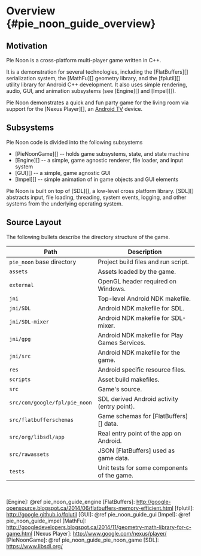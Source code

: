 Overview    {#pie_noon_guide_overview}
========

## Motivation

Pie Noon is a cross-platform multi-player game written in C++.

It is a demonstration for several technologies, including the [FlatBuffers][]
serialization system, the [MathFu][] geometry library, and the [fplutil][]
utility library for Android C++ development. It also uses simple rendering,
audio, GUI, and animation subsystems (see [Engine][] and [Impel][]).

Pie Noon demonstrates a quick and fun party game for the living room via support
for the [Nexus Player][], an [Android TV][] device.

## Subsystems

Pie Noon code is divided into the following subsystems
- [PieNoonGame][] -- holds game subsystems, state, and state machine
- [Engine][] -- a simple, game agnostic renderer, file loader, and input system
- [GUI][] -- a simple, game agnostic GUI
- [Impel][] -- simple animation of in game objects and GUI elements

Pie Noon is built on top of [SDL][], a low-level cross platform library.
[SDL][] abstracts input, file loading, threading, system events, logging, and
other systems from the underlying operating system.

## Source Layout

The following bullets describe the directory structure of the game.


| Path                          | Description                                  |
|-------------------------------|----------------------------------------------|
| `pie_noon` base directory     | Project build files and run script.          |
| `assets`                      | Assets loaded by the game.                   |
| `external`                    | OpenGL header required on Windows.           |
| `jni`                         | Top-level Android NDK makefile.              |
| `jni/SDL`                     | Android NDK makefile for SDL.                |
| `jni/SDL-mixer`               | Android NDK makefile for SDL-mixer.          |
| `jni/gpg`                     | Android NDK makefile for Play Games Services.|
| `jni/src`                     | Android NDK makefile for the game.           |
| `res`                         | Android specific resource files.             |
| `scripts`                     | Asset build makefiles.                       |
| `src`                         | Game's source.                               |
| `src/com/google/fpl/pie_noon` | SDL derived Android activity (entry point).  |
| `src/flatbufferschemas`       | Game schemas for [FlatBuffers][] data.       |
| `src/org/libsdl/app`          | Real entry point of the app on Android.      |
| `src/rawassets`               | JSON [FlatBuffers] used as game data.        |
| `tests`                       | Unit tests for some components of the game.  |


<br>

  [Android TV]: http://www.android.com/tv/
  [Engine]: @ref pie_noon_guide_engine
  [FlatBuffers]: http://google-opensource.blogspot.ca/2014/06/flatbuffers-memory-efficient.html
  [fplutil]: http://google.github.io/fplutil
  [GUI]: @ref pie_noon_guide_gui
  [Impel]: @ref pie_noon_guide_impel
  [MathFu]: http://googledevelopers.blogspot.ca/2014/11/geometry-math-library-for-c-game.html
  [Nexus Player]: http://www.google.com/nexus/player/
  [PieNoonGame]: @ref pie_noon_guide_pie_noon_game
  [SDL]: https://www.libsdl.org/
